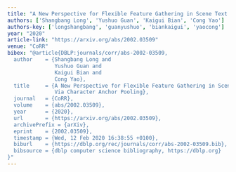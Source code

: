 ```yaml
---
title: "A New Perspective for Flexible Feature Gathering in Scene Text Recognition Via Character Anchor Pooling"
authors: ['Shangbang Long', 'Yushuo Guan', 'Kaigui Bian', 'Cong Yao']
authors-key: ['longshangbang', 'guanyushuo', 'biankaigui', 'yaocong']
year: "2020"
article-link: "https://arxiv.org/abs/2002.03509"
venue: "CoRR"
bibex: "@article{DBLP:journals/corr/abs-2002-03509,
  author    = {Shangbang Long and
               Yushuo Guan and
               Kaigui Bian and
               Cong Yao},
  title     = {A New Perspective for Flexible Feature Gathering in Scene Text Recognition
               Via Character Anchor Pooling},
  journal   = {CoRR},
  volume    = {abs/2002.03509},
  year      = {2020},
  url       = {https://arxiv.org/abs/2002.03509},
  archivePrefix = {arXiv},
  eprint    = {2002.03509},
  timestamp = {Wed, 12 Feb 2020 16:38:55 +0100},
  biburl    = {https://dblp.org/rec/journals/corr/abs-2002-03509.bib},
  bibsource = {dblp computer science bibliography, https://dblp.org}
}"
---
```

